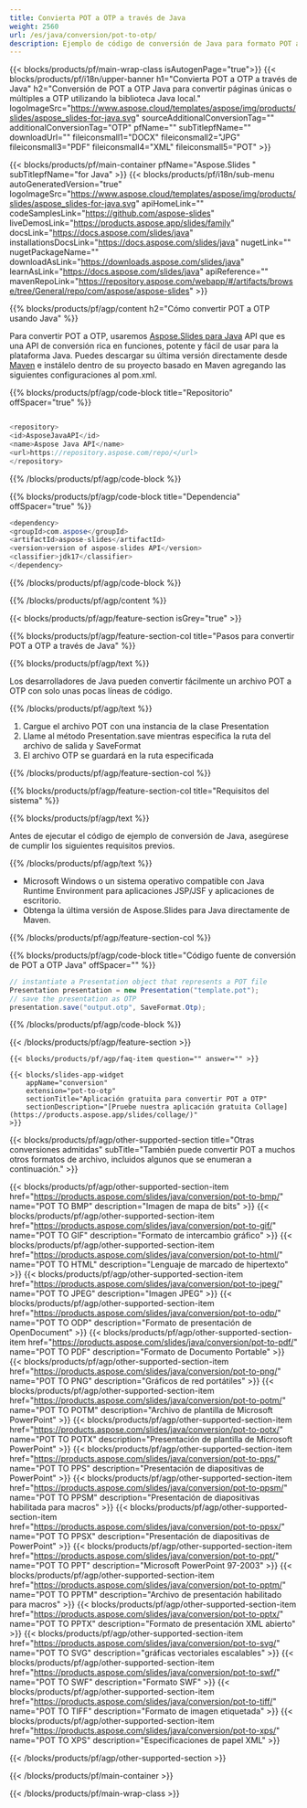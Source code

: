 ```yaml
---
title: Convierta POT a OTP a través de Java
weight: 2560
url: /es/java/conversion/pot-to-otp/ 
description: Ejemplo de código de conversión de Java para formato POT a archivo OTP. Utilice este código de ejemplo para exportar presentaciones de PowerPoint y OpenOffice a OTP dentro de cualquier aplicación web o de escritorio basada en Java.
---
```


{{< blocks/products/pf/main-wrap-class isAutogenPage="true">}}
{{< blocks/products/pf/i18n/upper-banner h1="Convierta POT a OTP a través de Java" h2="Conversión de POT a OTP Java para convertir páginas únicas o múltiples a OTP utilizando la biblioteca Java local." logoImageSrc="https://www.aspose.cloud/templates/aspose/img/products/slides/aspose_slides-for-java.svg" sourceAdditionalConversionTag="" additionalConversionTag="OTP" pfName="" subTitlepfName="" downloadUrl="" fileiconsmall1="DOCX" fileiconsmall2="JPG" fileiconsmall3="PDF" fileiconsmall4="XML" fileiconsmall5="POT" >}}

{{< blocks/products/pf/main-container pfName="Aspose.Slides " subTitlepfName="for Java" >}}
{{< blocks/products/pf/i18n/sub-menu autoGeneratedVersion="true" logoImageSrc="https://www.aspose.cloud/templates/aspose/img/products/slides/aspose_slides-for-java.svg" apiHomeLink="" codeSamplesLink="https://github.com/aspose-slides" liveDemosLink="https://products.aspose.app/slides/family" docsLink="https://docs.aspose.com/slides/java" installationsDocsLink="https://docs.aspose.com/slides/java" nugetLink="" nugetPackageName="" downloadAsLink="https://downloads.aspose.com/slides/java" learnAsLink="https://docs.aspose.com/slides/java" apiReference="" mavenRepoLink="https://repository.aspose.com/webapp/#/artifacts/browse/tree/General/repo/com/aspose/aspose-slides" >}}

{{% blocks/products/pf/agp/content h2="Cómo convertir POT a OTP usando Java" %}}

 Para convertir POT a OTP, usaremos
 [Aspose.Slides para Java](https://products.aspose.com/slides/java)
 API que es una API de conversión rica en funciones, potente y fácil de usar para la plataforma Java. Puedes descargar su última versión directamente desde
 [Maven](https://repository.aspose.com/webapp/#/artifacts/browse/tree/General/repo/com/aspose/aspose-slides)
 e instálelo dentro de su proyecto basado en Maven agregando las siguientes configuraciones al pom.xml.

{{% blocks/products/pf/agp/code-block title="Repositorio" offSpacer="true" %}}

```cs

<repository>
<id>AsposeJavaAPI</id>
<name>Aspose Java API</name>
<url>https://repository.aspose.com/repo/</url>
</repository>

```

{{% /blocks/products/pf/agp/code-block %}}

{{% blocks/products/pf/agp/code-block title="Dependencia" offSpacer="true" %}}

```cs
<dependency>
<groupId>com.aspose</groupId>
<artifactId>aspose-slides</artifactId>
<version>version of aspose-slides API</version>
<classifier>jdk17</classifier>
</dependency>

```

{{% /blocks/products/pf/agp/code-block %}}

{{% /blocks/products/pf/agp/content %}}

{{< blocks/products/pf/agp/feature-section isGrey="true" >}}

{{% blocks/products/pf/agp/feature-section-col title="Pasos para convertir POT a OTP a través de Java" %}}

{{% blocks/products/pf/agp/text %}}

 Los desarrolladores de Java pueden convertir fácilmente un archivo POT a OTP con solo unas pocas líneas de código.

{{% /blocks/products/pf/agp/text %}}

1. Cargue el archivo POT con una instancia de la clase Presentation
1. Llame al método Presentation.save mientras especifica la ruta del archivo de salida y SaveFormat
1. El archivo OTP se guardará en la ruta especificada

{{% /blocks/products/pf/agp/feature-section-col %}}

{{% blocks/products/pf/agp/feature-section-col title="Requisitos del sistema" %}}

{{% blocks/products/pf/agp/text %}}

 Antes de ejecutar el código de ejemplo de conversión de Java, asegúrese de cumplir los siguientes requisitos previos.

{{% /blocks/products/pf/agp/text %}}

- Microsoft Windows o un sistema operativo compatible con Java Runtime Environment para aplicaciones JSP/JSF y aplicaciones de escritorio.
- Obtenga la última versión de Aspose.Slides para Java directamente de Maven.

{{% /blocks/products/pf/agp/feature-section-col %}}

{{% blocks/products/pf/agp/code-block title="Código fuente de conversión de POT a OTP Java" offSpacer="" %}}

```cs
// instantiate a Presentation object that represents a POT file
Presentation presentation = new Presentation("template.pot");
// save the presentation as OTP
presentation.save("output.otp", SaveFormat.Otp);   

```

{{% /blocks/products/pf/agp/code-block %}}

{{< /blocks/products/pf/agp/feature-section >}}

    {{< blocks/products/pf/agp/faq-item question="" answer="" >}}
 

<!-- aboutfile Starts -->

<!-- aboutfile Ends -->

    {{< blocks/slides-app-widget 
        appName="conversion"
        extension="pot-to-otp"
        sectionTitle="Aplicación gratuita para convertir POT a OTP" 
        sectionDescription="[Pruebe nuestra aplicación gratuita Collage](https://products.aspose.app/slides/collage/)" 
    >}}
    
{{< blocks/products/pf/agp/other-supported-section title="Otras conversiones admitidas" subTitle="También puede convertir POT a muchos otros formatos de archivo, incluidos algunos que se enumeran a continuación." >}}

{{< blocks/products/pf/agp/other-supported-section-item href="https://products.aspose.com/slides/java/conversion/pot-to-bmp/" name="POT TO BMP" description="Imagen de mapa de bits" >}}
{{< blocks/products/pf/agp/other-supported-section-item href="https://products.aspose.com/slides/java/conversion/pot-to-gif/" name="POT TO GIF" description="Formato de intercambio gráfico" >}}
{{< blocks/products/pf/agp/other-supported-section-item href="https://products.aspose.com/slides/java/conversion/pot-to-html/" name="POT TO HTML" description="Lenguaje de marcado de hipertexto" >}}
{{< blocks/products/pf/agp/other-supported-section-item href="https://products.aspose.com/slides/java/conversion/pot-to-jpeg/" name="POT TO JPEG" description="Imagen JPEG" >}}
{{< blocks/products/pf/agp/other-supported-section-item href="https://products.aspose.com/slides/java/conversion/pot-to-odp/" name="POT TO ODP" description="Formato de presentación de OpenDocument" >}}
{{< blocks/products/pf/agp/other-supported-section-item href="https://products.aspose.com/slides/java/conversion/pot-to-pdf/" name="POT TO PDF" description="Formato de Documento Portable" >}}
{{< blocks/products/pf/agp/other-supported-section-item href="https://products.aspose.com/slides/java/conversion/pot-to-png/" name="POT TO PNG" description="Gráficos de red portátiles" >}}
{{< blocks/products/pf/agp/other-supported-section-item href="https://products.aspose.com/slides/java/conversion/pot-to-potm/" name="POT TO POTM" description="Archivo de plantilla de Microsoft PowerPoint" >}}
{{< blocks/products/pf/agp/other-supported-section-item href="https://products.aspose.com/slides/java/conversion/pot-to-potx/" name="POT TO POTX" description="Presentación de plantilla de Microsoft PowerPoint" >}}
{{< blocks/products/pf/agp/other-supported-section-item href="https://products.aspose.com/slides/java/conversion/pot-to-pps/" name="POT TO PPS" description="Presentación de diapositivas de PowerPoint" >}}
{{< blocks/products/pf/agp/other-supported-section-item href="https://products.aspose.com/slides/java/conversion/pot-to-ppsm/" name="POT TO PPSM" description="Presentación de diapositivas habilitada para macros" >}}
{{< blocks/products/pf/agp/other-supported-section-item href="https://products.aspose.com/slides/java/conversion/pot-to-ppsx/" name="POT TO PPSX" description="Presentación de diapositivas de PowerPoint" >}}
{{< blocks/products/pf/agp/other-supported-section-item href="https://products.aspose.com/slides/java/conversion/pot-to-ppt/" name="POT TO PPT" description="Microsoft PowerPoint 97-2003" >}}
{{< blocks/products/pf/agp/other-supported-section-item href="https://products.aspose.com/slides/java/conversion/pot-to-pptm/" name="POT TO PPTM" description="Archivo de presentación habilitado para macros" >}}
{{< blocks/products/pf/agp/other-supported-section-item href="https://products.aspose.com/slides/java/conversion/pot-to-pptx/" name="POT TO PPTX" description="Formato de presentación XML abierto" >}}
{{< blocks/products/pf/agp/other-supported-section-item href="https://products.aspose.com/slides/java/conversion/pot-to-svg/" name="POT TO SVG" description="gráficas vectoriales escalables" >}}
{{< blocks/products/pf/agp/other-supported-section-item href="https://products.aspose.com/slides/java/conversion/pot-to-swf/" name="POT TO SWF" description="Formato SWF" >}}
{{< blocks/products/pf/agp/other-supported-section-item href="https://products.aspose.com/slides/java/conversion/pot-to-tiff/" name="POT TO TIFF" description="Formato de imagen etiquetada" >}}
{{< blocks/products/pf/agp/other-supported-section-item href="https://products.aspose.com/slides/java/conversion/pot-to-xps/" name="POT TO XPS" description="Especificaciones de papel XML" >}}

{{< /blocks/products/pf/agp/other-supported-section >}}

{{< /blocks/products/pf/main-container >}}
    
{{< /blocks/products/pf/main-wrap-class >}}